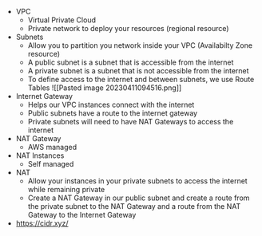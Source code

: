 - VPC
	- Virtual Private Cloud
	- Private network to deploy your resources (regional resource)
- Subnets
	- Allow you to partition you network inside your VPC (Availabilty Zone resource)
	- A public subnet is a subnet that is accessible from the internet
	- A private subnet is a subnet that is not accessible from the internet
	- To define access to the internet and between subnets, we use Route Tables
![[Pasted image 20230411094516.png]]
- Internet Gateway
	- Helps our VPC instances connect with the internet
	- Public subnets have a route to the internet gateway
	- Private subnets will need to have NAT Gateways to access the internet
- NAT Gateway
	- AWS managed
- NAT Instances
	- Self managed
- NAT
	- Allow your instances in your private subnets to access the internet while remaining private
	- Create a NAT Gateway in our public subnet and create a route from the private subnet to the NAT Gateway and a route from the NAT Gateway to the Internet Gateway
- https://cidr.xyz/